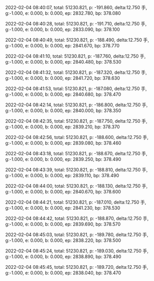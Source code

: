 2022-02-04 08:40:07, total: 51230.821, p: -191.860, delta:12.750 手, g:-1.000, e: 0.000, b: 0.000, ep: 2832.780, bp: 378.080

2022-02-04 08:40:28, total: 51230.821, p: -191.710, delta:12.750 手, g:-1.000, e: 0.000, b: 0.000, ep: 2833.090, bp: 378.100

2022-02-04 08:40:49, total: 51230.821, p: -188.490, delta:12.750 手, g:-1.000, e: 0.000, b: 0.000, ep: 2841.670, bp: 378.770

2022-02-04 08:41:10, total: 51230.821, p: -187.760, delta:12.750 手, g:-1.000, e: 0.000, b: 0.000, ep: 2840.480, bp: 378.530

2022-02-04 08:41:32, total: 51230.821, p: -187.320, delta:12.750 手, g:-1.000, e: 0.000, b: 0.000, ep: 2841.720, bp: 378.630

2022-02-04 08:41:53, total: 51230.821, p: -187.080, delta:12.750 手, g:-1.000, e: 0.000, b: 0.000, ep: 2840.680, bp: 378.470

2022-02-04 08:42:14, total: 51230.821, p: -186.800, delta:12.750 手, g:-1.000, e: 0.000, b: 0.000, ep: 2840.000, bp: 378.350

2022-02-04 08:42:35, total: 51230.821, p: -187.750, delta:12.750 手, g:-1.000, e: 0.000, b: 0.000, ep: 2839.210, bp: 378.370

2022-02-04 08:42:56, total: 51230.821, p: -188.600, delta:12.750 手, g:-1.000, e: 0.000, b: 0.000, ep: 2839.080, bp: 378.460

2022-02-04 08:43:18, total: 51230.821, p: -188.670, delta:12.750 手, g:-1.000, e: 0.000, b: 0.000, ep: 2839.250, bp: 378.490

2022-02-04 08:43:39, total: 51230.821, p: -188.810, delta:12.750 手, g:-1.000, e: 0.000, b: 0.000, ep: 2839.110, bp: 378.490

2022-02-04 08:44:00, total: 51230.821, p: -188.130, delta:12.750 手, g:-1.000, e: 0.000, b: 0.000, ep: 2840.670, bp: 378.600

2022-02-04 08:44:21, total: 51230.821, p: -187.010, delta:12.750 手, g:-1.000, e: 0.000, b: 0.000, ep: 2841.230, bp: 378.530

2022-02-04 08:44:42, total: 51230.821, p: -188.870, delta:12.750 手, g:-1.000, e: 0.000, b: 0.000, ep: 2839.690, bp: 378.570

2022-02-04 08:45:03, total: 51230.821, p: -189.780, delta:12.750 手, g:-1.000, e: 0.000, b: 0.000, ep: 2838.220, bp: 378.500

2022-02-04 08:45:24, total: 51230.821, p: -189.030, delta:12.750 手, g:-1.000, e: 0.000, b: 0.000, ep: 2838.890, bp: 378.490

2022-02-04 08:45:45, total: 51230.821, p: -189.720, delta:12.750 手, g:-1.000, e: 0.000, b: 0.000, ep: 2838.040, bp: 378.470